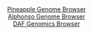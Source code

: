 <div id="Pineapple_Genome_Browser" align="center">
  <a href="https://igv.org/app/?sessionURL=blob:zZNdT9swGIX_i6WhTUoTJyEpiYSmErry0VHWEjpAKHJSOzV17GA7SaHqf59Bm3bDJHqxaZIv7Fe233OOH29Ai6WigoMYeLYb2K4LLKCWopuhqmb4AlVYgZggprAFJCZYYl5gEG8AQUqjdDo2J5da1yp2HKrrXoV4KWzl26hCz4KjTtmFqJxEMIZyIZEWUjlHErXCoWXb63CO6to2vX07cBZIIwexeim4Ek6NeZl15r7sVykrMRcVzqqGafoqIDN6jMaFTdDnwXw2KAqs1Dl.Ol0cDs5PB9f.ML0dhcltOjmZp.F8b0ZLjnQj8eGIk65csYlbXZHV9Dm65kFQBTmJLuEH_3hvuK6pxOrQ7bsH.zDa90ITDOULvP6fPJtBd_QtVT3FE_FwKUkqBhf56mZ4jMOkaB.Gf_C9tQATRWM4AMVS9mMXWj4MrcALey9T98CCMDLpSEFBfHdvAS1RsTLb7zZAP9WGFqDwY_MKjgWEXGAJ4l4EYd.NIi_Y75s.kbu1NqCR7O9F.yWdRn3oDTwvzAhl2qC8yBSvlY04t9uC2OXzjlmuoe9FRXH2lSTrg2Tc3jyqxNfNaN2lb2bZN_5N69fnM0bfo.ifUPceIbbOd0Xt9Ojb6DtCOQmGyWQWNberJD2RbHw1fvuLvcSzWzREyApps99UzPInbS2SFHFtCi1VNKeM6qe5SVF0IHY930ALCsGEoRDIMv8ILWi5Afz0G05_e7_9AQ--">Pineapple Genome Browser</a>
</div>
<div id="Alphonso_Genome_Browser" align="center">
  <a href="https://igv.org/app/?sessionURL=blob:zZJda9swGIX_i6BlA8e2bOfDhjDSfHRp2pQ1c1xaipFt2dEiS46k2Pkg_31a2djNCs3FxkAX0ssrveccPUdQYyEJZyAAjgnbJoTAAHLFmwUqK4rnqMQSBDmiEhtA4BwLzFIMgiPIkVQofLjVN1dKVTKwLKKqVolYwU3pmqhEB85QI82Ul9aQU4oSLpDiQlpXAtXcIkXdanCCqsrUs12zbWVIIQvRasWZ5FaFWRE3.r34VykuMOMljsstVeRVQKz1aI2ZmaNPg2gxSFMs5Qzvp1l_MJsOlu44fLruDJ_C.89R2IkuF6RgSG0F7l_NLpxJNpom5V26hnO4y273jw1p8t4Kexfu6HK8q4jAsg.7sOfZvut5OhrCMrz7n1zrRc50vphxNB7IxagXTZbL4bhQk6IMnWnkpW_4PhmA8nSrSQDpSnQDaBuu3THaTqf1Ywt7hm37Oh3BCQieXwygBErXuv35CNS.0rwAiTfbV3QMwEWGBQhavm13oe87ba.r5_jwZBzBVtC_F.0kfPC7tjNwnE6cE6o0zFksWSVNxJhZp7lZHM7M8nrsht9ohmqxXW5wZ3EI99Ov8yrNa_7HLNvavx79.n3a6HsU_RPq3iPEVMm5qK2HyexxE36ZPJIowmo.WuN7evBGdzfFm_GcF03ORYmU7tcVffxJW40EQUzpQk0kSQglah_pFHkDAui4GlqQcso1hUAUyQfbsA3Ytj_.htM9vZy.Aw--">Alphonso Genome Browser</a>
</div>


<div id="DAF_Genomics_Browser" align="center">
  <a href="https://igv.org/app/?sessionURL=blob:tZFra9swFIb_i2D9ZDu.OzKE4a1NF7p1LKlnklLCiX0cG9uSJ8lLupD_PuF1DDbKGHQgCYlzeV.d50S.opA1ZyQmruUEluMQg8iKH1bQ9S3eQoeSxCW0Eg0isESBLEcSn0gJUkG6fK8rK6V6GU8mBZTmHhnv6lxa0rOgNyUfVIU61XQt6OAbZ3CQVs47naxgAm1fcSb5BPIcpTTtSY9svz2APn7GtmNL3HZDq.pRdatNaGOFVYJ2W7MCj38x8h.U9apfJ9kqGetv8HFRzJKbRfLZu0o31.HbTfrxXZaG2cWq3jNQg8BZZk_VsQybu_mSsj2_XO8WYeMXtAr8V97lxdWxrwXKmRM5U9.mXuCTs0Fang8aAckr4cSOb0Tu1HB933y6ekGoZyB4TeL7B4MoAXmj0.9PRD32GhSR.GUYmRmEiwIFiU1q25FDqRv4kdahztk4kUG0L0xyni5pZLuJ64bWDjqtX9btOD4t9GfwpTD.1lnvf8V0u5xf3603lCbtmjVZyj99qN4UvbeD5hlMBnn2WyUXHSgd.vF8ggKtVuuQqV9UvPPD.Ts-">DAF Genomics Browser</a>
</div>
